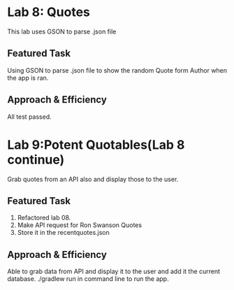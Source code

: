 # Lab 8: Quotes
This lab uses GSON to parse .json file

## Featured Task
Using GSON to parse .json file to show the random Quote form Author when the app is ran.<br/>

## Approach & Efficiency
All test passed.


# Lab 9:Potent Quotables(Lab 8 continue)
Grab quotes from an API also and display those to the user.

## Featured Task
1. Refactored lab 08.
2. Make API request for Ron Swanson Quotes
3. Store it in the recentquotes.json

## Approach & Efficiency
Able to grab data from API and display it to the user and add it the current database.
./gradlew run in command line to run the app.

